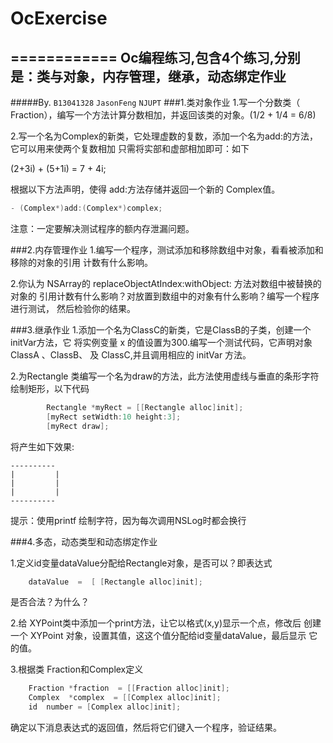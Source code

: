 # OcExercise
============
Oc编程练习,包含4个练习,分别是：类与对象，内存管理，继承，动态绑定作业 
-----------------------------------
#####By. `B13041328` `JasonFeng` `NJUPT`
###1.类对象作业
1.写一个分数类（ Fraction），编写一个方法计算分数相加，并返回该类的对象。(1/2 + 1/4 = 6/8)

2.写一个名为Complex的新类，它处理虚数的复数，添加一个名为add:的方法，它可以用来使两个复数相加
只需将实部和虚部相加即可：如下

  (2+3i) + (5+1i) = 7 + 4i;

根据以下方法声明，使得 add:方法存储并返回一个新的  Complex值。
```objective-C
- (Complex*)add:(Complex*)complex;
```
注意：一定要解决测试程序的额内存泄漏问题。

###2.内存管理作业
1.编写一个程序，测试添加和移除数组中对象，看看被添加和移除的对象的引用
计数有什么影响。

2.你认为 NSArray的 replaceObjectAtIndex:withObject: 方法对数组中被替换的对象的
引用计数有什么影响？对放置到数组中的对象有什么影响？编写一个程序进行测试，
然后检验你的结果。


###3.继承作业
1.添加一个名为ClassC的新类，它是ClassB的子类，创建一个initVar方法，它
将实例变量 x 的值设置为300.编写一个测试代码，它声明对象ClassA 、ClassB、
及 ClassC,并且调用相应的 initVar 方法。


2.为Rectangle 类编写一个名为draw的方法，此方法使用虚线与垂直的条形字符绘制矩形，以下代码
```objective-C
        Rectangle *myRect = [[Rectangle alloc]init];
        [myRect setWidth:10 height:3];
        [myRect draw];
```
将产生如下效果:

    ----------
    |         |
    |         |
    |         |
    ----------

提示：使用printf 绘制字符，因为每次调用NSLog时都会换行


###4.多态，动态类型和动态绑定作业

1.定义id变量dataValue分配给Rectangle对象，是否可以？即表达式
```objective-C
    dataValue  =  [ [Rectangle alloc]init];
```
是否合法？为什么？

2.给 XYPoint类中添加一个print方法，让它以格式(x,y)显示一个点，修改后
创建一个 XYPoint 对象，设置其值，这这个值分配给id变量dataValue，最后显示
它的值。

3.根据类  Fraction和Complex定义
```objective-C
    Fraction *fraction  = [[Fraction alloc]init];
    Complex  *complex  = [[Complex alloc]init];
    id  number = [Complex alloc]init]; 
```
确定以下消息表达式的返回值，然后将它们键入一个程序，验证结果。
